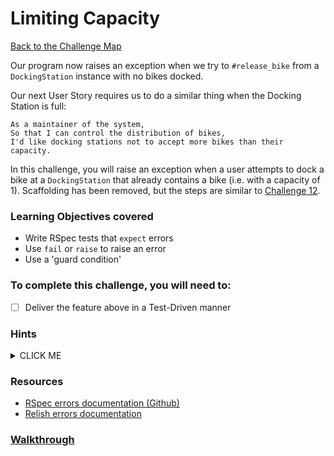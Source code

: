 # Limiting Capacity

[Back to the Challenge Map](0_challenge_map.md)

Our program now raises an exception when we try to `#release_bike` from a `DockingStation` instance with no bikes docked.

Our next User Story requires us to do a similar thing when the Docking Station is full:

```
As a maintainer of the system,
So that I can control the distribution of bikes,
I'd like docking stations not to accept more bikes than their capacity.
```

In this challenge, you will raise an exception when a user attempts to dock a bike at a `DockingStation` that already contains a bike (i.e. with a capacity of 1). Scaffolding has been removed, but the steps are similar to [Challenge 12](12_raising_exceptions.md).

### Learning Objectives covered
- Write RSpec tests that `expect` errors
- Use `fail` or `raise` to raise an error
- Use a 'guard condition'

### To complete this challenge, you will need to:

- [ ] Deliver the feature above in a Test-Driven manner

### Hints

<details><summary>CLICK ME</summary>
  <li>We now want to set a limit on the number of Bikes a DockingStation can hold, but right now we don't know what that limit should be.  For now, lets keep things simple and assume that the limit should be one Bike.  Run a feature test which expects an error when trying to dock a Bike in a DockingStation which already contains one.</li>
  <li>No error - no surprises there.  Now write a matching unit test - this is likely to look similar to the test you wrote in the last step.  Once you have a failing test, get it to pass!</li>
</details>

### Resources

- [RSpec errors documentation (Github)](https://github.com/rspec/rspec-expectations#expecting-errors)
- [Relish errors documentation](http://www.relishapp.com/rspec/rspec-expectations/v/3-3/docs/built-in-matchers/raise-error-matcher)

### [Walkthrough](walkthroughs/13.md)
